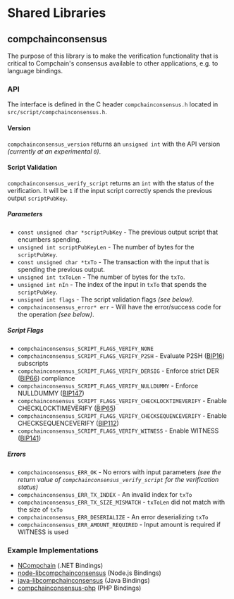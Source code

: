 Shared Libraries
================

## compchainconsensus

The purpose of this library is to make the verification functionality that is critical to Compchain's consensus available to other applications, e.g. to language bindings.

### API

The interface is defined in the C header `compchainconsensus.h` located in  `src/script/compchainconsensus.h`.

#### Version

`compchainconsensus_version` returns an `unsigned int` with the API version *(currently at an experimental `0`)*.

#### Script Validation

`compchainconsensus_verify_script` returns an `int` with the status of the verification. It will be `1` if the input script correctly spends the previous output `scriptPubKey`.

##### Parameters
- `const unsigned char *scriptPubKey` - The previous output script that encumbers spending.
- `unsigned int scriptPubKeyLen` - The number of bytes for the `scriptPubKey`.
- `const unsigned char *txTo` - The transaction with the input that is spending the previous output.
- `unsigned int txToLen` - The number of bytes for the `txTo`.
- `unsigned int nIn` - The index of the input in `txTo` that spends the `scriptPubKey`.
- `unsigned int flags` - The script validation flags *(see below)*.
- `compchainconsensus_error* err` - Will have the error/success code for the operation *(see below)*.

##### Script Flags
- `compchainconsensus_SCRIPT_FLAGS_VERIFY_NONE`
- `compchainconsensus_SCRIPT_FLAGS_VERIFY_P2SH` - Evaluate P2SH ([BIP16](https://github.com/bitcoin/bips/blob/master/bip-0016.mediawiki)) subscripts
- `compchainconsensus_SCRIPT_FLAGS_VERIFY_DERSIG` - Enforce strict DER ([BIP66](https://github.com/bitcoin/bips/blob/master/bip-0066.mediawiki)) compliance
- `compchainconsensus_SCRIPT_FLAGS_VERIFY_NULLDUMMY` - Enforce NULLDUMMY ([BIP147](https://github.com/bitcoin/bips/blob/master/bip-0147.mediawiki))
- `compchainconsensus_SCRIPT_FLAGS_VERIFY_CHECKLOCKTIMEVERIFY` - Enable CHECKLOCKTIMEVERIFY ([BIP65](https://github.com/bitcoin/bips/blob/master/bip-0065.mediawiki))
- `compchainconsensus_SCRIPT_FLAGS_VERIFY_CHECKSEQUENCEVERIFY` - Enable CHECKSEQUENCEVERIFY ([BIP112](https://github.com/bitcoin/bips/blob/master/bip-0112.mediawiki))
- `compchainconsensus_SCRIPT_FLAGS_VERIFY_WITNESS` - Enable WITNESS ([BIP141](https://github.com/bitcoin/bips/blob/master/bip-0141.mediawiki))

##### Errors
- `compchainconsensus_ERR_OK` - No errors with input parameters *(see the return value of `compchainconsensus_verify_script` for the verification status)*
- `compchainconsensus_ERR_TX_INDEX` - An invalid index for `txTo`
- `compchainconsensus_ERR_TX_SIZE_MISMATCH` - `txToLen` did not match with the size of `txTo`
- `compchainconsensus_ERR_DESERIALIZE` - An error deserializing `txTo`
- `compchainconsensus_ERR_AMOUNT_REQUIRED` - Input amount is required if WITNESS is used

### Example Implementations
- [NCompchain](https://github.com/NicolasDorier/NCompchain/blob/master/NCompchain/Script.cs#L814) (.NET Bindings)
- [node-libcompchainconsensus](https://github.com/bitpay/node-libcompchainconsensus) (Node.js Bindings)
- [java-libcompchainconsensus](https://github.com/dexX7/java-libcompchainconsensus) (Java Bindings)
- [compchainconsensus-php](https://github.com/Bit-Wasp/compchainconsensus-php) (PHP Bindings)
